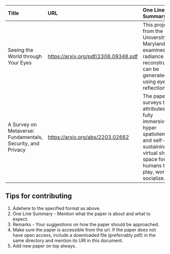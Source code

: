 | Title | URL | One Line Summary | Remarks |
|:----------|:---------|:---------|:---------|
|Seeing the World through Your Eyes|https://arxiv.org/pdf/2306.09348.pdf|This project from the University of Maryland examines how radiance field reconstructions can be generated using eye reflections.| [GitHub](https://world-from-eyes.github.io/) |
|A Survey on Metaverse: Fundamentals, Security, and Privacy|https://arxiv.org/abs/2203.02662|The paper surveys the attributes of a fully immersive, hyper spatiotemporal, and self-sustaining virtual shared space for humans to play, work, and socialize.|This is your dictionary to all the metaverse paradigms. Visit this again and again.|

## Tips for contributing

1. Adehere to the specified format as above.
2. One Line Summary - Mention what the paper is about and what to expect.
3. Remarks - Your suggestions on how the paper should be approached.
4. Make sure the paper is accessible from the url. If the paper does not have open access, include a downloaded file (preferrably pdf) in the same directory and mention its URl in this document.
5. Add new paper on top always.
